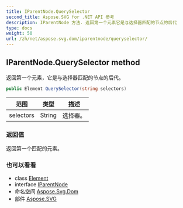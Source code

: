 ```yaml
---
title: IParentNode.QuerySelector
second_title: Aspose.SVG for .NET API 参考
description: IParentNode 方法. 返回第一个元素它是与选择器匹配的节点的后代
type: docs
weight: 50
url: /zh/net/aspose.svg.dom/iparentnode/queryselector/
---
```

## IParentNode.QuerySelector method

返回第一个元素，它是与选择器匹配的节点的后代。

```csharp
public Element QuerySelector(string selectors)
```

| 范围 | 类型 | 描述 |
| --- | --- | --- |
| selectors | String | 选择器。 |

### 返回值

返回第一个匹配的元素。

### 也可以看看

* class [Element](../../element/)
* interface [IParentNode](../)
* 命名空间 [Aspose.Svg.Dom](../../iparentnode/)
* 部件 [Aspose.SVG](../../../)



